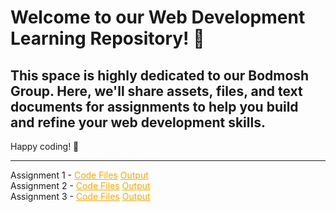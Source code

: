 # Welcome to our Web Development Learning Repository! 🚀

## This space is highly dedicated to our Bodmosh Group. Here, we'll share assets, files, and text documents for assignments to help you build and refine your web development skills.

Happy coding! 🎉

<hr>

<div>
  Assignment 1 - <a style="color: orange;" href="https://github.com/icodervivek/bodmosh-webdev/tree/main/assignment_1">Code Files</a>  <a style="color: orange;" href="https://icodervivek.github.io/bodmosh-webdev/assignment_1/">Output</a>
</div>
<div>
Assignment 2 - <a style="color: orange;" href="https://github.com/icodervivek/bodmosh-webdev/tree/main/assignment_2">Code Files</a>  <a style="color: orange;" href="https://icodervivek.github.io/bodmosh-webdev/assignment_2/">Output</a> 
</div>
<div>
Assignment 3 - <a style="color: orange;" href="https://github.com/icodervivek/bodmosh-webdev/tree/main/assignment_3">Code Files</a>  <a style="color: orange;" href="https://icodervivek.github.io/bodmosh-webdev/assignment_3/">Output</a>
</div>
